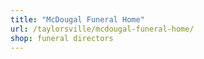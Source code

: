 ```yaml
---
title: "McDougal Funeral Home"
url: /taylorsville/mcdougal-funeral-home/
shop: funeral directors
---
```

